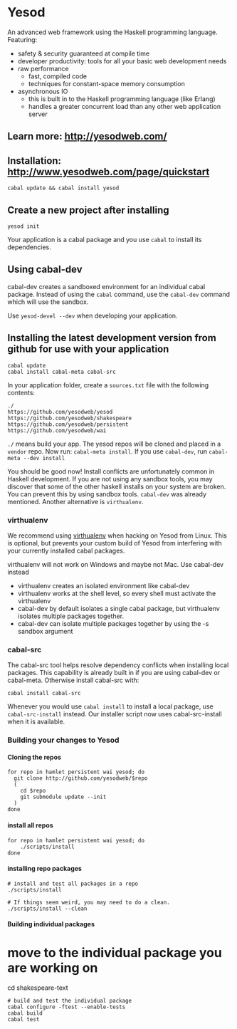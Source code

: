 # Yesod

An advanced web framework using the Haskell programming language. Featuring:

  * safety & security guaranteed at compile time
  * developer productivity: tools for all your basic web development needs
  * raw performance
    * fast, compiled code
    * techniques for constant-space memory consumption
  * asynchronous IO
    * this is built in to the Haskell programming language (like Erlang)
    * handles a greater concurrent load than any other web application server

## Learn more: http://yesodweb.com/

## Installation: http://www.yesodweb.com/page/quickstart

    cabal update && cabal install yesod

## Create a new project after installing

    yesod init

Your application is a cabal package and you use `cabal` to install its dependencies.

## Using cabal-dev

cabal-dev creates a sandboxed environment for an individual cabal package.
Instead of using the `cabal` command, use the `cabal-dev` command which will use the sandbox.

Use `yesod-devel --dev` when developing your application.

## Installing the latest development version from github for use with your application

    cabal update
    cabal install cabal-meta cabal-src

In your application folder, create a `sources.txt` file with the following contents:

    ./
    https://github.com/yesodweb/yesod
    https://github.com/yesodweb/shakespeare
    https://github.com/yesodweb/persistent
    https://github.com/yesodweb/wai

`./` means build your app. The yesod repos will be cloned and placed in a `vendor` repo.
Now run: `cabal-meta install`. If you use `cabal-dev`, run `cabal-meta --dev install`

You should be good now!
Install conflicts are unfortunately common in Haskell development.
If you are not using any sandbox tools, you may discover that some of the other haskell installs on your system are broken.
You can prevent this by using sandbox tools. `cabal-dev` was already mentioned.
Another alternative is `virthualenv`.


### virthualenv

We recommend using [virthualenv](http://hackage.haskell.org/package/virthualenv) when hacking on Yesod from Linux.
This is optional, but prevents your custom build of Yesod from interfering with your currently installed cabal packages.

virthualenv will not work on Windows and maybe not Mac. Use cabal-dev instead

* virthualenv creates an isolated environment like cabal-dev
* virthualenv works at the shell level, so every shell must activate the virthualenv
* cabal-dev by default isolates a single cabal package, but virthualenv isolates multiple packages together.
* cabal-dev can isolate multiple packages together by using the -s sandbox argument


### cabal-src

The cabal-src tool helps resolve dependency conflicts when installing local packages.
This capability is already built in if you are using cabal-dev or cabal-meta. Otherwise install cabal-src with:

    cabal install cabal-src

Whenever you would use `cabal install` to install a local package, use `cabal-src-install` instead.
Our installer script now uses cabal-src-install when it is available.


### Building your changes to Yesod

#### Cloning the repos

~~~ { .bash }
for repo in hamlet persistent wai yesod; do
  git clone http://github.com/yesodweb/$repo
  (
    cd $repo
    git submodule update --init
  )
done
~~~~

#### install all repos

~~~ { .bash }
for repo in hamlet persistent wai yesod; do
    ./scripts/install
done
~~~


#### installing repo packages

~~~ { .bash }
# install and test all packages in a repo
./scripts/install

# If things seem weird, you may need to do a clean.
./scripts/install --clean
~~~

#### Building individual packages

# move to the individual package you are working on
cd shakespeare-text

~~~ { .bash }
# build and test the individual package
cabal configure -ftest --enable-tests
cabal build
cabal test
~~~
